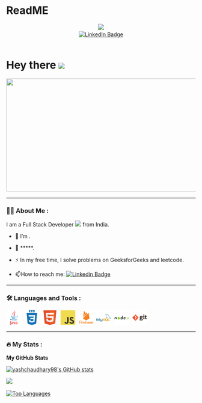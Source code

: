 # ReadME

<div id="header" align="center">
  <img src="https://media.giphy.com/media/M9gbBd9nbDrOTu1Mqx/giphy.gif" width="100"/>
</div>


<div id="badges"  align="center">
  <a href="https://www.linkedin.com/in/yashchaudharyx20/">
    <img src="https://img.shields.io/badge/LinkedIn-blue?style=for-the-badge&logo=linkedin&logoColor=white" alt="LinkedIn Badge"/>
  </a>
</div>

<div id="badges"  align="center">
    <img src="https://komarev.com/ghpvc/?username=your-github-yashchaudhary98&style=flat-square&color=blue" alt=""/>
</div>

<div class="center">
  <h1>
    Hey there
    <img src="https://media.giphy.com/media/hvRJCLFzcasrR4ia7z/giphy.gif" width="50px"/>
  </h1>
</div>

<div align="center">
  <img src="https://https://giphy.com/gifs/hello-hi-good-morning-888R35MJTmDxQfRzfS.gif" width="600" height="300"/>
</div>

---

### :man_technologist: About Me :
I am a Full Stack Developer <img src="https://media.giphy.com/media/WUlplcMpOCEmTGBtBW/giphy.gif" width="30"> from India.

- :telescope: I’m .

- :seedling: *****.

- :zap: In my free time, I solve problems on GeeksforGeeks and leetcode.

- :mailbox:How to reach me: [![Linkedin Badge](https://img.shields.io/badge/-LinkedIN-blue?style=flat&logo=Linkedin&logoColor=white)](https://www.linkedin.com/in/yashchaudharyx20/)

---

### :hammer_and_wrench: Languages and Tools :
<div>
  <img src="https://github.com/devicons/devicon/blob/master/icons/java/java-original-wordmark.svg" title="Java" alt="Java" width="40" height="40"/>&nbsp;
  <img src="https://github.com/devicons/devicon/blob/master/icons/css3/css3-plain-wordmark.svg"  title="CSS3" alt="CSS" width="40" height="40"/>&nbsp;
  <img src="https://github.com/devicons/devicon/blob/master/icons/html5/html5-original.svg" title="HTML5" alt="HTML" width="40" height="40"/>&nbsp;
  <img src="https://github.com/devicons/devicon/blob/master/icons/javascript/javascript-original.svg" title="JavaScript" alt="JavaScript" width="40" height="40"/>&nbsp; 
  <img src="https://github.com/devicons/devicon/blob/master/icons/firebase/firebase-plain-wordmark.svg" title="Firebase" alt="Firebase" width="40" height="40"/>&nbsp;
  <img src="https://github.com/devicons/devicon/blob/master/icons/mysql/mysql-original-wordmark.svg" title="MySQL"  alt="MySQL" width="40" height="40"/>&nbsp;
  <img src="https://github.com/devicons/devicon/blob/master/icons/nodejs/nodejs-original-wordmark.svg" title="NodeJS" alt="NodeJS" width="40" height="40"/>&nbsp;
  <img src="https://github.com/devicons/devicon/blob/master/icons/git/git-original-wordmark.svg" title="Git" **alt="Git" width="40" height="40"/>
</div>


---

### :fire: My Stats :

<b>My GitHub Stats</b>

<a href="http://www.github.com/yashchaudhary98"><img src="https://github-readme-stats.vercel.app/api?username=yashchaudhary98&show_icons=true&hide=&count_private=true&title_color=3382ed&text_color=ffffff&icon_color=f97316&bg_color=27272a&hide_border=true&show_icons=true" alt="yashchaudhary98's GitHub stats" /></a>

<a href="http://www.github.com/yashchaudhary98"><img src="https://github-readme-streak-stats.herokuapp.com/?user=yashchaudhary98&stroke=ffffff&background=27272a&ring=3382ed&fire=3382ed&currStreakNum=ffffff&currStreakLabel=3382ed&sideNums=ffffff&sideLabels=ffffff&dates=ffffff&hide_border=true" /></a>

<a href="https://github.com/yashchaudhary98" align="left"><img src="https://github-readme-stats.vercel.app/api/top-langs/?username=yashchaudhary98&langs_count=10&title_color=3382ed&text_color=ffffff&icon_color=f97316&bg_color=27272a&hide_border=true&locale=en&custom_title=Top%20%Languages" alt="Top Languages" /></a>



